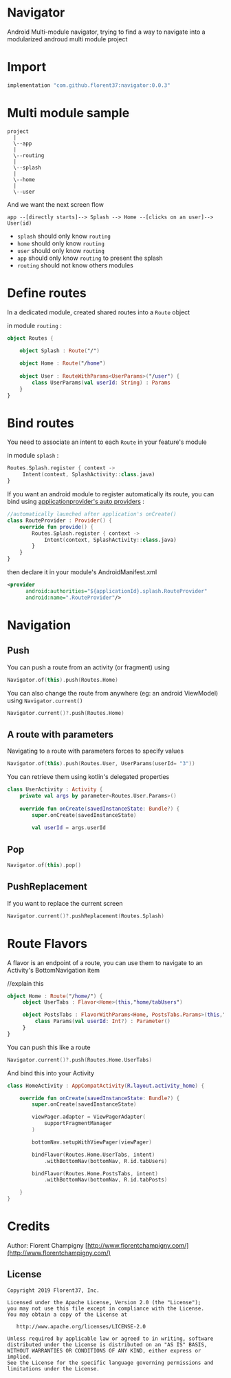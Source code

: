 # Navigator

Android Multi-module navigator, trying to find a way to navigate into a modularized androud multi module project

# Import

```groovy
implementation "com.github.florent37:navigator:0.0.3"
```

# Multi module sample

```
project
  |
  \--app
  |
  \--routing
  |
  \--splash
  |
  \--home
  |
  \--user
```

And we want the next screen flow
```
app --[directly starts]--> Splash --> Home --[clicks on an user]--> User(id) 
```

- `splash` should only know `routing`
- `home` should only know `routing`
- `user` should only know `routing`
- `app` should only know `routing` to present the splash
- `routing` should not know others modules

# Define routes 

In a dedicated module, created shared routes into a `Route` object

in module `routing` :
```kotlin
object Routes {

    object Splash : Route("/")
    
    object Home : Route("/home")
    
    object User : RouteWithParams<UserParams>("/user") {
        class UserParams(val userId: String) : Params
    }
}
```

# Bind routes

You need to associate an intent to each `Route` in your feature's module

in module `splash` :
```kotlin
Routes.Splash.register { context ->
     Intent(context, SplashActivity::class.java)
}
```

If you want an android module to register automatically its route, 
you can bind using [applicationprovider's auto providers](https://github.com/florent37/ApplicationProvider) :

```kotlin
//automatically launched after application's onCreate()
class RouteProvider : Provider() {
    override fun provide() {
        Routes.Splash.register { context ->
            Intent(context, SplashActivity::class.java)
        }
    }
}
```

then declare it in your module's AndroidManifest.xml

```xml
<provider
      android:authorities="${applicationId}.splash.RouteProvider"
      android:name=".RouteProvider"/>
```

# Navigation

## Push

You can push a route from an activity (or fragment) using 

```kotlin
Navigator.of(this).push(Routes.Home)
```

You can also change the route from anywhere (eg: an android ViewModel) using `Navigator.current()`

```kotlin
Navigator.current()?.push(Routes.Home)
```

## A route with parameters

Navigating to a route with parameters forces to specify values
```kotlin
Navigator.of(this).push(Routes.User, UserParams(userId= "3"))
```

You can retrieve them using kotlin's delegated properties

```kotlin
class UserActivity : Activity {
    private val args by parameter<Routes.User.Params>()
    
    override fun onCreate(savedInstanceState: Bundle?) {
        super.onCreate(savedInstanceState)
    
        val userId = args.userId
```

## Pop

```kotlin
Navigator.of(this).pop()
```

## PushReplacement

If you want to replace the current screen

```kotlin
Navigator.current()?.pushReplacement(Routes.Splash)
```

# Route Flavors

A flavor is an endpoint of a route, you can use them to navigate to an Activity's BottomNavigation item

//explain this

```kotlin
object Home : Route("/home/") {
     object UserTabs : Flavor<Home>(this,"home/tabUsers")

     object PostsTabs : FlavorWithParams<Home, PostsTabs.Params>(this,"home/tabPosts") {
         class Params(val userId: Int?) : Parameter()
     }
}
```

You can push this like a route

```kotlin
Navigator.current()?.push(Routes.Home.UserTabs)
```

And bind this into your Activity

```kotlin
class HomeActivity : AppCompatActivity(R.layout.activity_home) {

    override fun onCreate(savedInstanceState: Bundle?) {
        super.onCreate(savedInstanceState)

        viewPager.adapter = ViewPagerAdapter(
            supportFragmentManager
        )

        bottomNav.setupWithViewPager(viewPager)

        bindFlavor(Routes.Home.UserTabs, intent)
            .withBottomNav(bottomNav, R.id.tabUsers)

        bindFlavor(Routes.Home.PostsTabs, intent)
            .withBottomNav(bottomNav, R.id.tabPosts)

    }
}
```

# Credits

Author: Florent Champigny [http://www.florentchampigny.com/](http://www.florentchampigny.com/)


License
--------

    Copyright 2019 Florent37, Inc.

    Licensed under the Apache License, Version 2.0 (the "License");
    you may not use this file except in compliance with the License.
    You may obtain a copy of the License at

       http://www.apache.org/licenses/LICENSE-2.0

    Unless required by applicable law or agreed to in writing, software
    distributed under the License is distributed on an "AS IS" BASIS,
    WITHOUT WARRANTIES OR CONDITIONS OF ANY KIND, either express or implied.
    See the License for the specific language governing permissions and
    limitations under the License.
